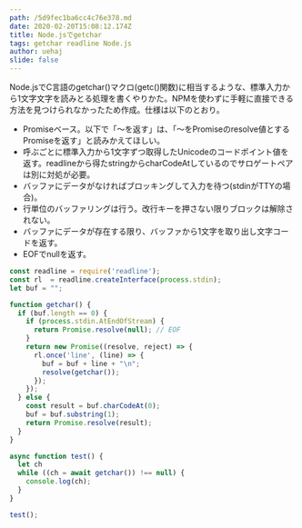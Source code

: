 ```yaml
---
path: /5d9fec1ba6cc4c76e378.md
date: 2020-02-20T15:08:12.174Z
title: Node.jsでgetchar
tags: getchar readline Node.js
author: uehaj
slide: false
---
```

Node.jsでC言語のgetchar()マクロ(getc()関数)に相当するような、標準入力から1文字文字を読みとる処理を書くやりかた。NPMを使わずに手軽に直接できる方法を見つけられなかったため作成。仕様は以下のとおり。

- Promiseベース。以下で「〜を返す」は、「〜をPromiseのresolve値とするPromiseを返す」と読みかえてほしい。
- 呼ぶごとに標準入力から1文字ずつ取得したUnicodeのコードポイント値を返す。readlineから得たstringからcharCodeAtしているのでサロゲートペアは別に対処が必要。
- バッファにデータがなければブロッキングして入力を待つ(stdinがTTYの場合)。
- 行単位のバッファリングは行う。改行キーを押さない限りブロックは解除されない。
- バッファにデータが存在する限り、バッファから1文字を取り出し文字コードを返す。
- EOFでnullを返す。

```js
const readline = require('readline');
const rl  = readline.createInterface(process.stdin);
let buf = "";

function getchar() {
  if (buf.length == 0) {
    if (process.stdin.AtEndOfStream) {
      return Promise.resolve(null); // EOF
    }
    return new Promise((resolve, reject) => {
      rl.once('line', (line) => {
        buf = buf + line + "\n";
        resolve(getchar());
      });
    });
  } else {
    const result = buf.charCodeAt(0);
    buf = buf.substring(1);
    return Promise.resolve(result);
  }
}

async function test() {
  let ch
  while ((ch = await getchar()) !== null) {
    console.log(ch);
  }
}

test();

```

